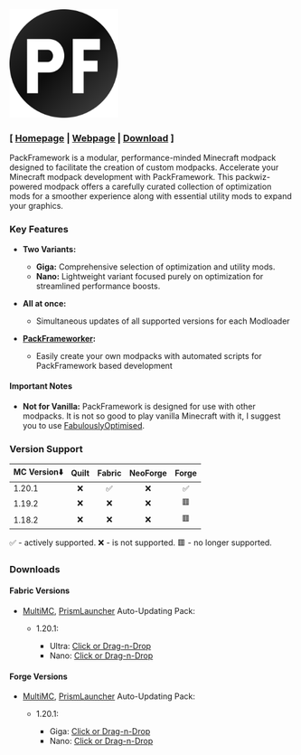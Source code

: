 <img title="" src="https://raw.githubusercontent.com/Den4enko/PackFramework/meta/logo.svg" alt="" width="128" height="128" data-align="center" style="zoom:150%;">

### [ [Homepage](https://den4enko.github.io/) | [Webpage](https://den4enko.github.io/posts/PackFramework/) | [Download](https://github.com/Den4enko/PackFramework?tab=readme-ov-file#downloads) ]

PackFramework is a modular, performance-minded Minecraft modpack designed to facilitate the creation of custom modpacks. Accelerate your Minecraft modpack development with PackFramework. This packwiz-powered modpack offers a carefully curated collection of optimization mods for a smoother experience along with essential utility mods to expand your graphics.

### Key Features

* **Two Variants:**
  
  * **Giga:** Comprehensive selection of optimization and utility mods.
  * **Nano:** Lightweight variant focused purely on optimization for streamlined performance boosts.

* **All at once:**
  
  * Simultaneous updates of all supported versions for each Modloader

* **[PackFrameworker](https://github.com/Den4enko/PackFrameworker):**
  
  * Easily create your own modpacks with automated scripts for PackFramework based development


####  Important Notes

* **Not for Vanilla:** PackFramework is designed for use with other modpacks. It is not so good to play vanilla Minecraft with it, I suggest you to use [FabulouslyOptimised](https://download.fo/).

### Version Support

| MC Version⬇️ | Quilt | Fabric | NeoForge | Forge |
| ------------ |:-----:|:------:|:--------:|:-----:|
| 1.20.1       | ❌     | ✅      | ❌        | ✅     |
| 1.19.2       | ❌     | ❌      | ❌        | 🟥     |
| 1.18.2       | ❌     | ❌      | ❌        | 🟥     |

✅ - actively supported. ❌ - is not supported. 🟥 - no longer supported.

### Downloads

#### Fabric Versions

* [MultiMC](https://multimc.org/), [PrismLauncher](https://prismlauncher.org/) Auto-Updating Pack:
  
  * 1.20.1:
    
    * Ultra: [Click or Drag-n-Drop](https://den4enko.github.io/PackFramework/downloads/mmc/PackFramework%20Fabric%201.20.1%20Giga.zip)
    * Nano: [Click or Drag-n-Drop](https://den4enko.github.io/PackFramework/downloads/mmc/PackFramework%20Fabric%201.20.1%20Nano.zip)

#### Forge Versions

- [MultiMC](https://multimc.org/), [PrismLauncher](https://prismlauncher.org/) Auto-Updating Pack:
  
  - 1.20.1:
    
    - Giga: [Click or Drag-n-Drop](https://den4enko.github.io/PackFramework/downloads/mmc/PackFramework%20Forge%201.20.1%20Giga.zip)
    - Nano: [Click or Drag-n-Drop](https://den4enko.github.io/PackFramework/downloads/mmc/PackFramework%20Forge%201.20.1%20Nano.zip)
